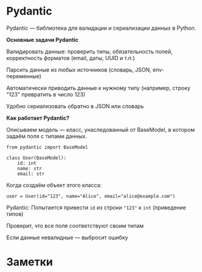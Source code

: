 # **Pydantic**

 Pydantic — библиотека для валидации и сериализации данных в Python.

**Основные задачи Pydantic**

Валидировать данные: проверить типы, обязательность полей, корректность форматов (email, даты, UUID и т.п.)

Парсить данные из любых источников (словарь, JSON, env-переменные)

Автоматически приводить данные к нужному типу (например, строку "123" превратить в число 123)

Удобно сериализовать обратно в JSON или словарь

**Как работает Pydantic?**

Описываем модель — класс, унаследованный от BaseModel, в котором задаём поля с типами данных.

```
from pydantic import BaseModel

class User(BaseModel):
    id: int
    name: str
    email: str
 ```
   
Когда создаём объект этого класса:

```
user = User(id="123", name="Alice", email="alice@example.com")
```

Pydantic: Попытается привести `id` из строки `"123"` к `int` (приведение типов)

Проверит, что все поля соответствуют своим типам

Если данные невалидные — выбросит ошибку

# **Заметки**


            
